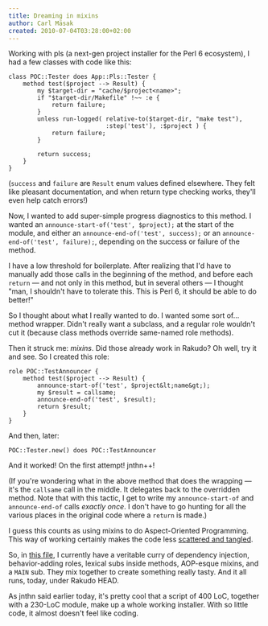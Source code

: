 ```yaml
---
title: Dreaming in mixins
author: Carl Mäsak
created: 2010-07-04T03:28:00+02:00
---
```

Working with pls (a next-gen project installer for the Perl 6 ecosystem), I had a few classes with code like this:

    class POC::Tester does App::Pls::Tester {
        method test($project --> Result) {
            my $target-dir = "cache/$project<name>";
            if "$target-dir/Makefile" !~~ :e {
                return failure;
            }
            unless run-logged( relative-to($target-dir, "make test"),
                               :step('test'), :$project ) {
                return failure;
            }
     
            return success;
        }
    }

(`success` and `failure` are `Result` enum values defined elsewhere. They felt like pleasant documentation, and when return type checking works, they'll even help catch errors!)

Now, I wanted to add super-simple progress diagnostics to this method. I wanted an `announce-start-of('test', $project);` at the start of the module, and either an `announce-end-of('test', success);` or an `announce-end-of('test', failure);`, depending on the success or failure of the method.

I have a low threshold for boilerplate. After realizing that I'd have to manually add those calls in the beginning of the method, and before each `return` — and not only in this method, but in several others — I thought "man, I shouldn't have to tolerate this. This is Perl 6, it should be able to do better!"

So I thought about what I really wanted to do. I wanted some sort of... method wrapper. Didn't really want a subclass, and a regular role wouldn't cut it (because class methods override same-named role methods).

Then it struck me: *mixins*. Did those already work in Rakudo? Oh well, try it and see. So I created this role:

    role POC::TestAnnouncer {
        method test($project --> Result) {
            announce-start-of('test', $project&lt;name&gt;);
            my $result = callsame;
            announce-end-of('test', $result);
            return $result;
        }
    }

And then, later:

    POC::Tester.new() does POC::TestAnnouncer

And it worked! On the first attempt! jnthn++!

(If you're wondering what in the above method that does the wrapping — it's the `callsame` call in the middle. It delegates back to the overridden method. Note that with this tactic, I get to write my `announce-start-of` and `announce-end-of` calls *exactly once*. I don't have to go hunting for all the various places in the original code where a `return` is made.)

I guess this counts as using mixins to do Aspect-Oriented Programming. This way of working certainly makes the code less [scattered and tangled](http://en.wikipedia.org/wiki/Aspect-oriented_programming#Motivation_and_basic_concepts).

So, in [this file](http://github.com/masak/proto/blob/4396d9b6c6eca4c9a0d1e9da7ac90903c4ea528c/proof-of-concept), I currently have a veritable curry of dependency injection, behavior-adding roles, lexical subs inside methods, AOP-esque mixins, and a `MAIN` sub. They mix together to create something really tasty. And it all runs, today, under Rakudo HEAD.

As jnthn said earlier today, it's pretty cool that a script of 400 LoC, together with a 230-LoC module, make up a whole working installer. With so little code, it almost doesn't feel like coding.


